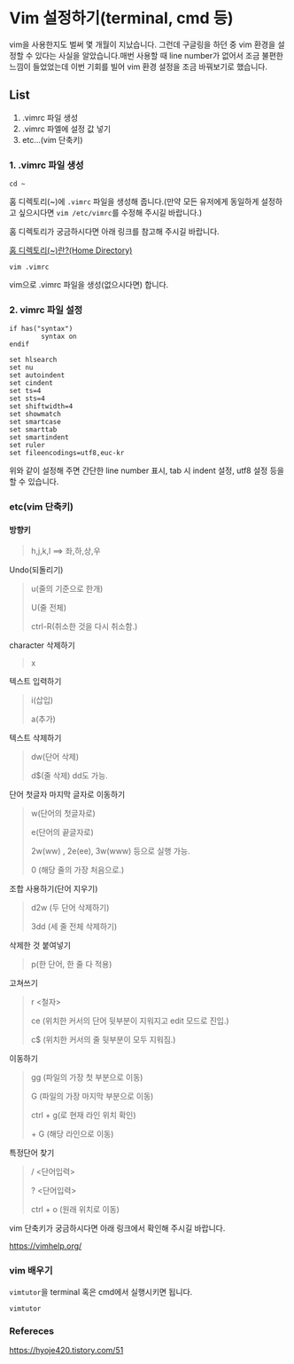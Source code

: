 # Vim 설정하기(terminal, cmd 등)

vim을 사용한지도 벌써 몇 개월이 지났습니다. 그런데 구글링을 하던 중 vim 환경을 설정할 수 있다는 사실을 알았습니다.매번 사용할 때 line number가 없어서 조금 불편한 느낌이 들었었는데 이번 기회를 빌어 vim 환경 설정을 조금 바꿔보기로 했습니다.



## List

1. .vimrc 파일 생성
2. .vimrc 파엘에 설정 값 넣기
3. etc...(vim 단축키)



### 1. .vimrc 파일 생성

```
cd ~
```

홈 디렉토리(~)에 ```.vimrc``` 파일을 생성해 줍니다.(만약 모든 유저에게 동일하게 설정하고 싶으시다면 ```vim /etc/vimrc```를 수정해 주시길 바랍니다.)

홈 디렉토리가 궁금하시다면 아래 링크를 참고해 주시길 바랍니다.

[홈 디렉토리(~)란?(Home Directory)](https://jjam89.tistory.com/162)

```
vim .vimrc
```

vim으로 .vimrc 파일을 생성(없으시다면) 합니다.



### 2. vimrc 파일 설정

```
if has("syntax")
        syntax on
endif

set hlsearch
set nu
set autoindent
set cindent
set ts=4
set sts=4
set shiftwidth=4
set showmatch
set smartcase
set smarttab
set smartindent
set ruler
set fileencodings=utf8,euc-kr
```

위와 같이 설정해 주면 간단한 line number 표시, tab 시 indent 설정, utf8 설정 등을 할 수 있습니다.



### etc(vim 단축키)

#### 방향키

>  h,j,k,l   ==> 좌,하,상,우



Undo(되돌리기)

> u(줄의 기준으로 한개)
>
> U(줄 전체)
>
> ctrl-R(취소한 것을 다시 취소함.)



character 삭제하기

> x



텍스트 입력하기

> i(삽입)
>
> a(추가)



텍스트 삭제하기

> dw(단어 삭제)
>
> d$(줄 삭제) dd도 가능.



단어 첫글자 마지막 글자로 이동하기

> w(단어의 첫글자로)
>
> e(단어의 끝글자로)
>
> 
>
> 2w(ww) , 2e(ee), 3w(www) 등으로 실행 가능. 
>
> 0 (해당 줄의 가장 처음으로.)



조합 사용하기(단어 지우기)

> d2w (두 단어 삭제하기)
>
> 3dd (세 줄 전체 삭제하기)



삭제한 것 붙여넣기

> p(한 단어, 한 줄 다 적용)



고쳐쓰기

> r <철자>
>
> ce (위치한 커서의 단어 뒷부분이 지워지고 edit 모드로 진입.)
>
> c$ (위치한 커서의 줄 뒷부분이 모두 지워짐.)



이동하기

> gg (파일의 가장 첫 부분으로 이동)
>
> G (파일의 가장 마지막 부분으로 이동)
>
> ctrl + g(로 현재 라인 위치 확인)
>
> <lineNumber> + G (해당 라인으로 이동)



특정단어 찾기

> / <단어입력>
>
> ? <단어입력>
>
> ctrl + o (원래 위치로 이동)









vim 단축키가 궁금하시다면 아래 링크에서 확인해 주시길 바랍니다.

https://vimhelp.org/



### vim 배우기

```vimtutor```을 terminal 혹은 cmd에서 실행시키면 됩니다.

```
vimtutor
```







### Refereces

https://hyoje420.tistory.com/51